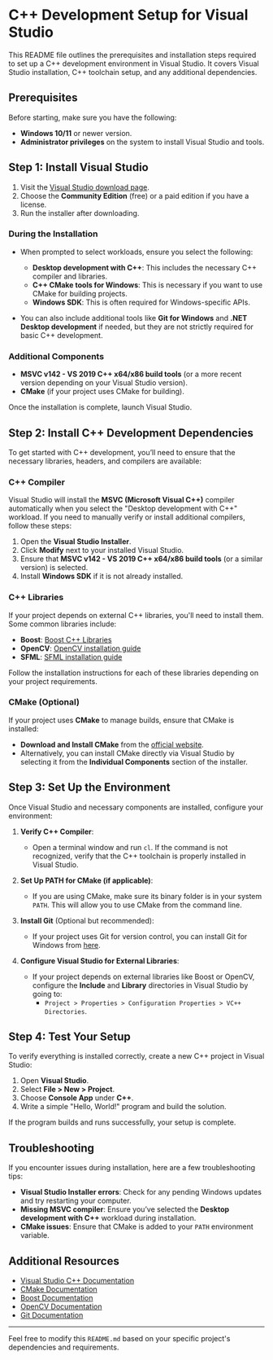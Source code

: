 # C++ Development Setup for Visual Studio

This README file outlines the prerequisites and installation steps required to set up a C++ development environment in Visual Studio. It covers Visual Studio installation, C++ toolchain setup, and any additional dependencies.

## Prerequisites

Before starting, make sure you have the following:

- **Windows 10/11** or newer version.
- **Administrator privileges** on the system to install Visual Studio and tools.

## Step 1: Install Visual Studio

1. Visit the [Visual Studio download page](https://visualstudio.microsoft.com/downloads/).
2. Choose the **Community Edition** (free) or a paid edition if you have a license.
3. Run the installer after downloading.

### During the Installation

- When prompted to select workloads, ensure you select the following:
  - **Desktop development with C++**: This includes the necessary C++ compiler and libraries.
  - **C++ CMake tools for Windows**: This is necessary if you want to use CMake for building projects.
  - **Windows SDK**: This is often required for Windows-specific APIs.
  
- You can also include additional tools like **Git for Windows** and **.NET Desktop development** if needed, but they are not strictly required for basic C++ development.

### Additional Components

- **MSVC v142 - VS 2019 C++ x64/x86 build tools** (or a more recent version depending on your Visual Studio version).
- **CMake** (if your project uses CMake for building).

Once the installation is complete, launch Visual Studio.

## Step 2: Install C++ Development Dependencies

To get started with C++ development, you’ll need to ensure that the necessary libraries, headers, and compilers are available:

### C++ Compiler

Visual Studio will install the **MSVC (Microsoft Visual C++)** compiler automatically when you select the "Desktop development with C++" workload. If you need to manually verify or install additional compilers, follow these steps:

1. Open the **Visual Studio Installer**.
2. Click **Modify** next to your installed Visual Studio.
3. Ensure that **MSVC v142 - VS 2019 C++ x64/x86 build tools** (or a similar version) is selected.
4. Install **Windows SDK** if it is not already installed.

### C++ Libraries

If your project depends on external C++ libraries, you'll need to install them. Some common libraries include:

- **Boost**: [Boost C++ Libraries](https://www.boost.org/)
- **OpenCV**: [OpenCV installation guide](https://opencv.org/)
- **SFML**: [SFML installation guide](https://www.sfml-dev.org/)

Follow the installation instructions for each of these libraries depending on your project requirements.

### CMake (Optional)

If your project uses **CMake** to manage builds, ensure that CMake is installed:

- **Download and Install CMake** from the [official website](https://cmake.org/download/).
- Alternatively, you can install CMake directly via Visual Studio by selecting it from the **Individual Components** section of the installer.

## Step 3: Set Up the Environment

Once Visual Studio and necessary components are installed, configure your environment:

1. **Verify C++ Compiler**:
    - Open a terminal window and run `cl`. If the command is not recognized, verify that the C++ toolchain is properly installed in Visual Studio.

2. **Set Up PATH for CMake (if applicable)**:
    - If you are using CMake, make sure its binary folder is in your system `PATH`. This will allow you to use CMake from the command line.

3. **Install Git** (Optional but recommended):
    - If your project uses Git for version control, you can install Git for Windows from [here](https://git-scm.com/download/win).

4. **Configure Visual Studio for External Libraries**:
    - If your project depends on external libraries like Boost or OpenCV, configure the **Include** and **Library** directories in Visual Studio by going to:
      - `Project > Properties > Configuration Properties > VC++ Directories`.

## Step 4: Test Your Setup

To verify everything is installed correctly, create a new C++ project in Visual Studio:

1. Open **Visual Studio**.
2. Select **File > New > Project**.
3. Choose **Console App** under **C++**.
4. Write a simple "Hello, World!" program and build the solution.

If the program builds and runs successfully, your setup is complete.

## Troubleshooting

If you encounter issues during installation, here are a few troubleshooting tips:

- **Visual Studio Installer errors**: Check for any pending Windows updates and try restarting your computer.
- **Missing MSVC compiler**: Ensure you’ve selected the **Desktop development with C++** workload during installation.
- **CMake issues**: Ensure that CMake is added to your `PATH` environment variable.

## Additional Resources

- [Visual Studio C++ Documentation](https://learn.microsoft.com/en-us/cpp/)
- [CMake Documentation](https://cmake.org/documentation/)
- [Boost Documentation](https://www.boost.org/doc/)
- [OpenCV Documentation](https://docs.opencv.org/)
- [Git Documentation](https://git-scm.com/doc)

---

Feel free to modify this `README.md` based on your specific project's dependencies and requirements.
